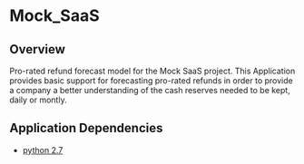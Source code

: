 # Mock_SaaS

## Overview

Pro-rated refund forecast model for the Mock SaaS project.
This Application provides basic support for forecasting pro-rated refunds
in order to provide a company a better understanding of the cash reserves
needed to be kept, daily or montly.

## Application Dependencies

- [python 2.7](https://www.python.org/)
